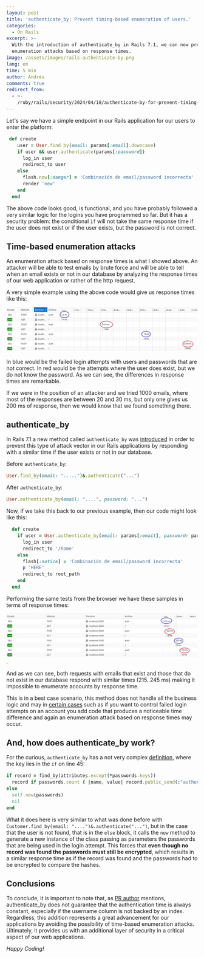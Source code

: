 ```yaml
---
layout: post
title: 'authenticate_by: Prevent timing-based enumeration of users.'
categories:
  - On Rails
excerpt: >-
  With the introduction of authenticate_by in Rails 7.1, we can now prevent
  enumeration attacks based on response times.
image: /assets/images/rails-authenticate-by.png
lang: en
time: 5 min
author: Andrés
comments: true
redirect_from:
  - >-
    /ruby/rails/security/2024/04/18/authenticate-by-for-prevent-timing-based-enumeration-in-rails.html
---
```

Let's say we have a simple endpoint in our Rails application for our users to enter the platform:

```ruby
 def create
    user = User.find_by(email: params[:email].downcase)
    if user && user.authenticate(params[:password])
      log_in user
      redirect_to user
    else
      flash.now[:danger] = 'Combinación de email/password incorrecta'
      render 'new'
    end
  end
```

The above code looks good, is functional, and you have probably followed a very similar logic for the logins you have programmed so far. But it has a security problem: the conditional `if` will not take the same response time if the user does not exist or if the user exists, but the password is not correct.

## Time-based enumeration attacks

An enumeration attack based on response times is what I showed above. An attacker will be able to test emails by brute force and will be able to tell when an email exists or not in our database by analyzing the response times of our web application or rather of the http request.

A very simple example using the above code would give us response times like this:

![Response times without authenticate_by](/assets/images/response-time-simple-test.png)

In blue would be the failed login attempts with users and passwords that are not correct. In red would be the attempts where the user does exist, but we do not know the password. As we can see, the differences in response times are remarkable.

If we were in the position of an attacker and we tried 1000 emails, where most of the responses are between 20 and 30 ms, but only one gives us 200 ms of response, then we would know that we found something there.

## authenticate_by

In Rails 7.1 a new method called `authenticate_by` was [introduced](https://github.com/rails/rails/pull/43765) in order to prevent this type of attack vector in our Rails applications by responding with a similar time if the user exists or not in our database.

Before `authenticate_by`:

```ruby
User.find_by(email: ".....")&.authenticate("...")
```

After `authenticate_by`:

```ruby
User.authenticate_by(email: "....", password: "...")
```

Now, if we take this back to our previous example, then our code might look like this:

```ruby
  def create
    if user = User.authenticate_by(email: params[:email], password: params[:password])
      log_in user
      redirect_to '/home'
    else
      flash[:notice] = 'Combinación de email/password incorrecta'
      p 'HERE'
      redirect_to root_path
    end
  end
```

Performing the same tests from the browser we have these samples in terms of response times:

![Response times implementing authenticate_by](/assets/images/response-time-simple-test-with-authenticate-by.png).

And as we can see, both requests with emails that exist and those that do not exist in our database respond with similar times (215..245 ms) making it impossible to enumerate accounts by response time.

This is in a best case scenario, this method does not handle all the business logic and may in [certain cases](https://github.com/rails/rails/pull/43997#issuecomment-1001064483) such as if you want to control failed login attempts on an account you add code that produces a noticeable time difference and again an enumeration attack based on response times may occur.

## And, how does authenticate_by work?

For the curious, `authenticate_by` has a not very complex [definition](https://github.com/jonathanhefner/rails/blob/9becc41df989bfccff091852d45925d41f0a13d8/activerecord/lib/active_record/secure_password.rb), where the key lies in the `if` on line 45:

```ruby
if record = find_by(attributes.except(*passwords.keys))
  record if passwords.count { |name, value| record.public_send(:"authenticate_#{name}", value) } == passwords.size
else
  self.new(passwords)
  nil
end
```

What it does here is very similar to what was done before with `Customer.find_by(email: "....")&.authenticate("...")`, but in the case that the user is not found, that is in the `else` block, it calls the `new` method to generate a new instance of the class passing as parameters the passwords that are being used in the login attempt. This forces that **even though no record was found the passwords must still be encrypted**, which results in a similar response time as if the record was found and the passwords had to be encrypted to compare the hashes.

## Conclusions

To conclude, it is important to note that, as [PR author](https://github.com/rails/rails/pull/43997#issue-1088633524) mentions, authenticate_by does not guarantee that the authentication time is always constant, especially if the username column is not backed by an index. Regardless, this addition represents a great advancement for our applications by avoiding the possibility of time-based enumeration attacks. Ultimately, it provides us with an additional layer of security in a critical aspect of our web applications.

_Happy Coding!_

